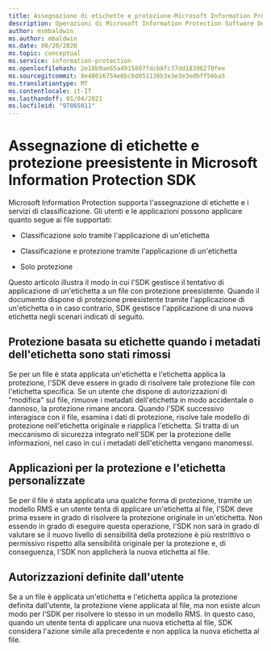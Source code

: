 ```yaml
---
title: Assegnazione di etichette e protezione-Microsoft Information Protection SDK
description: Operazioni di Microsoft Information Protection Software Development Kit.
author: msmbaldwin
ms.author: mbaldwin
ms.date: 08/20/2020
ms.topic: conceptual
ms.service: information-protection
ms.openlocfilehash: 2e18b9ae65a4915807fdcb8fc37dd18396270fee
ms.sourcegitcommit: 8e48016754e6bc6d051138b3e3e3e3edbff56ba5
ms.translationtype: MT
ms.contentlocale: it-IT
ms.lasthandoff: 01/04/2021
ms.locfileid: "97865011"
---
```

# <a name="labeling-and-pre-existing-protection-in-microsoft-information-protection-sdk"></a>Assegnazione di etichette e protezione preesistente in Microsoft Information Protection SDK

Microsoft Information Protection supporta l'assegnazione di etichette e i servizi di classificazione. Gli utenti e le applicazioni possono applicare quanto segue ai file supportati:

- Classificazione solo tramite l'applicazione di un'etichetta

- Classificazione e protezione tramite l'applicazione di un'etichetta

- Solo protezione

Questo articolo illustra il modo in cui l'SDK gestisce il tentativo di applicazione di un'etichetta a un file con protezione preesistente. Quando il documento dispone di protezione preesistente tramite l'applicazione di un'etichetta o in caso contrario, SDK gestisce l'applicazione di una nuova etichetta negli scenari indicati di seguito.

## <a name="label-based-protection-when-label-metadata-has-been-stripped"></a>Protezione basata su etichette quando i metadati dell'etichetta sono stati rimossi

Se per un file è stata applicata un'etichetta e l'etichetta applica la protezione, l'SDK deve essere in grado di risolvere tale protezione file con l'etichetta specifica. Se un utente che dispone di autorizzazioni di "modifica" sul file, rimuove i metadati dell'etichetta in modo accidentale o dannoso, la protezione rimane ancora. Quando l'SDK successivo interagisce con il file, esamina i dati di protezione, risolve tale modello di protezione nell'etichetta originale e riapplica l'etichetta. Si tratta di un meccanismo di sicurezza integrato nell'SDK per la protezione delle informazioni, nel caso in cui i metadati dell'etichetta vengano manomessi.

## <a name="custom-protection-and-label-applications"></a>Applicazioni per la protezione e l'etichetta personalizzate

Se per il file è stata applicata una qualche forma di protezione, tramite un modello RMS e un utente tenta di applicare un'etichetta al file, l'SDK deve prima essere in grado di risolvere la protezione originale in un'etichetta. Non essendo in grado di eseguire questa operazione, l'SDK non sarà in grado di valutare se il nuovo livello di sensibilità della protezione è più restrittivo o permissivo rispetto alla sensibilità originale per la protezione e, di conseguenza, l'SDK non applicherà la nuova etichetta al file.

## <a name="user-defined-permissions"></a>Autorizzazioni definite dall'utente

Se a un file è applicata un'etichetta e l'etichetta applica la protezione definita dall'utente, la protezione viene applicata al file, ma non esiste alcun modo per l'SDK per risolvere lo stesso in un modello RMS. In questo caso, quando un utente tenta di applicare una nuova etichetta al file, SDK considera l'azione simile alla precedente e non applica la nuova etichetta al file.
